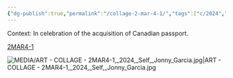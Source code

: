 ```yaml
---
{"dg-publish":true,"permalink":"/collage-2-mar-4-1/","tags":["c/2024","c/flat-background","c/colour-blue","c/colour-yellow","c/canada","c/flag","c/N-jonny","c/series-self","c/colour-red","c/colour-white","c/colour-green"],"created":"2024-06-28T12:55:28.000-04:00","updated":"2025-08-21T16:13:48.497-04:00"}
---
```



Context: In celebration of the acquisition of Canadian passport.

[2MAR4-1](https://www.instagram.com/p/C41LHIkRi2q/)

![MEDIA/ART - COLLAGE - 2MAR4-1,_2024,_Self,_Jonny_Garcia.jpg|ART - COLLAGE - 2MAR4-1,_2024,_Self,_Jonny_Garcia.jpg](/img/user/MEDIA/ART%20-%20COLLAGE%20-%202MAR4-1,_2024,_Self,_Jonny_Garcia.jpg)
